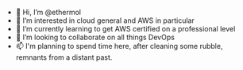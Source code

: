 - 👋 Hi, I’m @ethermol
- 👀 I’m interested in cloud general and AWS in particular
- 🌱 I’m currently learning to get AWS certified on a professional level
- 💞️ I’m looking to collaborate on all things DevOps
- 📫 I'm planning to spend time here, after cleaning some rubble, remnants from a distant past.

<!---
ethermol/ethermol is a ✨ special ✨ repository because its `README.md` (this file) appears on your GitHub profile.
You can click the Preview link to take a look at your changes.
--->
